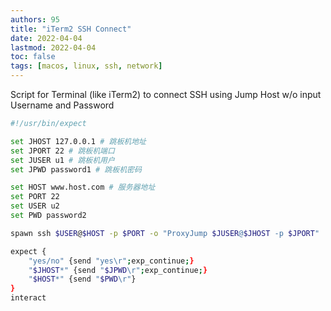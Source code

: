```yaml
---
authors: 95
title: "iTerm2 SSH Connect"
date: 2022-04-04
lastmod: 2022-04-04
toc: false
tags: [macos, linux, ssh, network]
---
```


Script for Terminal (like iTerm2) to connect SSH using Jump Host w/o input Username and Password

<!--more-->

```sh
#!/usr/bin/expect

set JHOST 127.0.0.1 # 跳板机地址
set JPORT 22 # 跳板机端口
set JUSER u1 # 跳板机用户
set JPWD password1 # 跳板机密码

set HOST www.host.com # 服务器地址
set PORT 22
set USER u2
set PWD password2

spawn ssh $USER@$HOST -p $PORT -o "ProxyJump $JUSER@$JHOST -p $JPORT"

expect {
	"yes/no" {send "yes\r";exp_continue;}
	"$JHOST*" {send "$JPWD\r";exp_continue;}
	"$HOST*" {send "$PWD\r"}
}
interact
```

